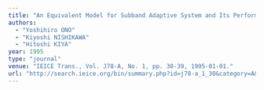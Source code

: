 ```yaml
---
title: "An Equivalent Model for Subband Adaptive System and Its Performance Analysis"
authors:
  - "Yoshihiro ONO"
  - "Kiyoshi NISHIKAWA"
  - "Hitoshi KIYA"
year: 1995
type: "journal"
venue: "IEICE Trans., Vol. J78-A, No. 1, pp. 30-39, 1995-01-01."
url: "http://search.ieice.org/bin/summary.php?id=j78-a_1_30&category=A&year=1995&lang=E&abst=j"
---
```

